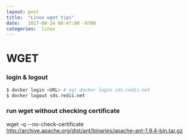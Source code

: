 ```yaml
---
layout: post
title:  "Linux wget tips"
date:   2017-08-24 08:47:00 -0700
categories:  linux
---
```


# WGET

### login & logout
```bash
$ docker login <URL> # eg) docker login sds.redii.net
$ docker logout sds.redii.net
```

### run wget without checking certificate
wget -q --no-check-certificate http://archive.apache.org/dist/ant/binaries/apache-ant-1.9.4-bin.tar.gz
